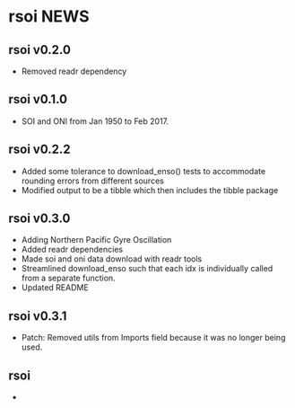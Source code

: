 # rsoi NEWS

## rsoi v0.2.0
* Removed readr dependency

## rsoi v0.1.0

* SOI and ONI from Jan 1950 to Feb 2017.

## rsoi v0.2.2

* Added some tolerance to download_enso() tests to accommodate rounding errors from different sources
* Modified output to be a tibble which then includes the tibble package

## rsoi v0.3.0
* Adding Northern Pacific Gyre Oscillation
* Added readr dependencies
* Made soi and oni data download with readr tools
* Streamlined download_enso such that each idx is individually called from a separate function.
* Updated README

## rsoi v0.3.1
* Patch: Removed utils from Imports field because it was no longer being used. 

## rsoi
* 
